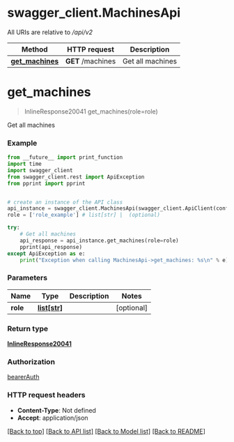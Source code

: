 # swagger_client.MachinesApi

All URIs are relative to */api/v2*

Method | HTTP request | Description
------------- | ------------- | -------------
[**get_machines**](MachinesApi.md#get_machines) | **GET** /machines | Get all machines

# **get_machines**
> InlineResponse20041 get_machines(role=role)

Get all machines

### Example
```python
from __future__ import print_function
import time
import swagger_client
from swagger_client.rest import ApiException
from pprint import pprint


# create an instance of the API class
api_instance = swagger_client.MachinesApi(swagger_client.ApiClient(configuration))
role = ['role_example'] # list[str] |  (optional)

try:
    # Get all machines
    api_response = api_instance.get_machines(role=role)
    pprint(api_response)
except ApiException as e:
    print("Exception when calling MachinesApi->get_machines: %s\n" % e)
```

### Parameters

Name | Type | Description  | Notes
------------- | ------------- | ------------- | -------------
 **role** | [**list[str]**](str.md)|  | [optional] 

### Return type

[**InlineResponse20041**](InlineResponse20041.md)

### Authorization

[bearerAuth](../README.md#bearerAuth)

### HTTP request headers

 - **Content-Type**: Not defined
 - **Accept**: application/json

[[Back to top]](#) [[Back to API list]](../README.md#documentation-for-api-endpoints) [[Back to Model list]](../README.md#documentation-for-models) [[Back to README]](../README.md)

